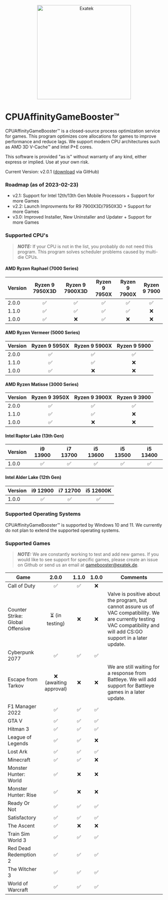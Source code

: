 <p align="center">
  <a href="#">
    <img alt="Exatek" src="https://cdn.exatek.de/exatek/exa-partner.png" width="300" />
  </a>
</p>

# CPUAffinityGameBooster™

CPUAffinityGameBooster™ is a closed-source process optimization service for games. This program optimizes core allocations for games to improve performance and reduce lags. We support modern CPU architectures such as AMD 3D V-Cache™ and Intel P+E cores.

This software is provided "as is" without warranty of any kind, either express or implied. Use at your own risk.

Current Version: v2.0.1 ([download](https://github.com/Exatek-Germany/CPUAffinityGameBooster/releases/download/v2.0.1/CpuAffinityGameBooster_x64.zip) via GitHub)

### Roadmap (as of 2023-02-23)
- v2.1: Support for Intel 12th/13th Gen Mobile Processors + Support for more Games
- v2.2: Launch Improvments for R9 7900X3D/7950X3D + Support for more Games
- v3.0: Improved Installer, New Uninstaller and Updater + Support for more Games

### Supported CPU's

> **_NOTE:_**  If your CPU is not in the list, you probably do not need this program. This program solves scheduler problems caused by multi-die CPUs.

#### AMD Ryzen Raphael (7000 Series)
| Version | Ryzen 9 7950X3D | Ryzen 9 7900X3D | Ryzen 9 7950X | Ryzen 9 7900X | Ryzen 9 7900 |
| ------- | :-------:       | :-------:       | :-------:     | :-------:     | :-------:    |
| 2.0.0   | ✅              | ✅             | ✅            |  ✅          |  ✅         |
| 1.1.0   | ✅              | ✅             | ✅            |  ✅          |  ❌         |
| 1.0.0   | ✅              | ❌             | ✅            |  ❌          |  ❌         |

#### AMD Ryzen Vermeer (5000 Series)
| Version | Ryzen 9 5950X | Ryzen 9 5900X | Ryzen 9 5900 |
| ------- | :-------:       | :-------:   | :-------:    |
| 2.0.0   | ✅              | ✅         | ✅          |
| 1.1.0   | ✅              | ✅         | ❌          |
| 1.0.0   | ✅              | ❌         | ❌          |

#### AMD Ryzen Matisse (3000 Series)
| Version | Ryzen 9 3950X   | Ryzen 9 3900X | Ryzen 9 3900 |
| ------- | :-------:       | :-------:     | :-------:    |
| 2.0.0   | ✅              | ✅           | ✅          |
| 1.1.0   | ✅              | ✅           | ❌          |
| 1.0.0   | ✅              | ❌           | ❌          |

#### Intel Raptor Lake (13th Gen)
| Version | i9 13900  | i7 13700  | i5 13600 | i5 13500 | i5 13400 |
| ------- | :-------: | :-------: | :-------: | :-------: | :-------: | 
| 1.0.0   | ✅        | ✅       | ✅       |  ✅       | ✅       | 

#### Intel Alder Lake (12th Gen)
| Version | i9 12900  | i7 12700  | i5 12600K |
| ------- | :-------: | :-------: | :-------: | 
| 1.0.0   | ✅        | ✅       | ✅       |  

### Supported Operating Systems

CPUAffinityGameBooster™ is supported by Windows 10 and 11. We currently do not plan to extend the supported operating systems.

### Supported Games

> **_NOTE:_**  We are constantly working to test and add new games. If you would like to see support for specific games, please create an issue on Github or send us an email at gamebooster@exatek.de.

| Game                            | 2.0.0                   | 1.1.0                   | 1.0.0                 | Comments |
| -------                         | :---------------------: | :---------------------: | :-------------------: | -------- |
| Call of Duty                    | ✅ | ✅                     | ❌
| Counter Strike: Global Offensive | ⏳ (in testing) | ❌        | ❌                    | Valve is positive about the program, but cannot assure us of VAC compatibility. We are currently testing VAC compatibility and will add CS:GO support in a later update. |
| Cyberpunk 2077                  | ✅ | ✅                     | ✅
| Escape from Tarkov              | ❌ (awaiting approval) | ❌ | ❌ | We are still waiting for a response from Battleye. We will add support for Battleye games in a later update.
| F1 Manager 2022                 | ✅ | ✅                     | ✅
| GTA V                           | ✅ | ✅                     | ✅
| Hitman 3                        | ✅ | ✅                     | ✅
| League of Legends               | ✅ | ✅                     | ❌
| Lost Ark                        | ✅ | ✅                     | ✅
| Minecraft                       | ✅ | ✅                     | ❌
| Monster Hunter: World           | ✅ | ❌                     | ❌
| Monster Hunter: Rise            | ✅ | ❌                     | ❌
| Ready Or Not                    | ✅ | ✅                     | ✅
| Satisfactory                    | ✅ | ✅                     | ✅
| The Ascent                      | ✅ | ❌                     | ❌
| Train Sim World 3               | ✅ | ✅                     | ✅
| Red Dead Redemption 2           | ✅ | ✅                     | ✅
| The Witcher 3                   | ✅ | ✅                     | ✅
| World of Warcraft               | ✅ | ✅                     | ✅
